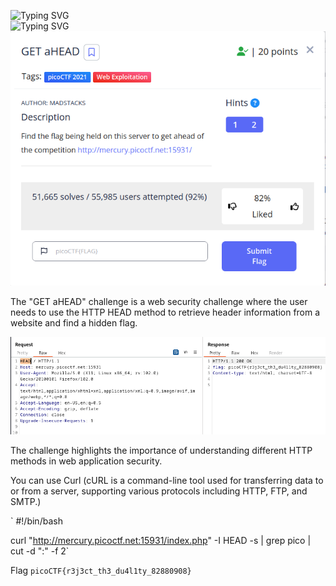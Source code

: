 ![Typing SVG](https://readme-typing-svg.herokuapp.com?font=Fira+Code&pause=1000&width=435&size=35&lines=GET+aHEAD)
<br>
![Typing SVG](https://readme-typing-svg.herokuapp.com?font=Fira+Code&weight=500&pause=1000&color=F70000&width=435&lines=Web+Exploitation)
![Challenge Description](Get-aHEAD.png)

The "GET aHEAD" challenge is a web security challenge where the user needs to use the HTTP HEAD method to retrieve header information from a website and find a hidden flag.

![file command](solution.png)

 The challenge highlights the importance of understanding different HTTP methods in web application security.
 
 You can use Curl (cURL is a command-line tool used for transferring data to or from a server, supporting various protocols including HTTP, FTP, and SMTP.)
 
 `
 #!/bin/bash

curl "http://mercury.picoctf.net:15931/index.php" -I HEAD -s | grep pico | cut -d ":" -f 2`
 

Flag
`picoCTF{r3j3ct_th3_du4l1ty_82880908}`
